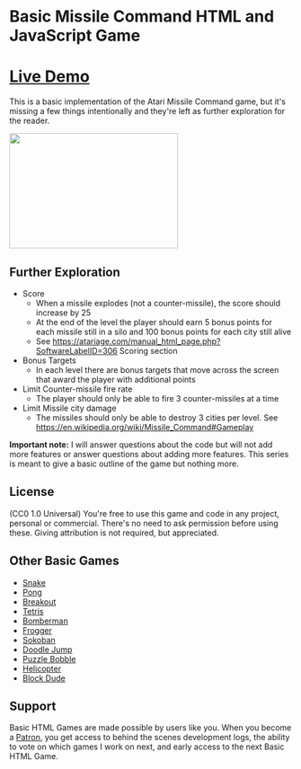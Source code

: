 # Basic Missile Command HTML and JavaScript Game
# [Live Demo](https://missile-command-kappa.vercel.app/)

This is a basic implementation of the Atari Missile Command game, but it's missing a few things intentionally and they're left as further exploration for the reader.

<img width="300" height="205" alt="" src="https://user-images.githubusercontent.com/2433219/99129481-f2ad5780-25ca-11eb-9552-0cad07a1349e.png">

## Further Exploration

- Score
  - When a missile explodes (not a counter-missile), the score should increase by 25
  - At the end of the level the player should earn 5 bonus points for each missile still in a silo and 100 bonus points for each city still alive
  - See https://atariage.com/manual_html_page.php?SoftwareLabelID=306 Scoring section
- Bonus Targets
  - In each level there are bonus targets that move across the screen that award the player with additional points
- Limit Counter-missile fire rate
  - The player should only be able to fire 3 counter-missiles at a time
- Limit Missile city damage
  - The missiles should only be able to destroy 3 cities per level. See https://en.wikipedia.org/wiki/Missile_Command#Gameplay
  
**Important note:** I will answer questions about the code but will not add more features or answer questions about adding more features. This series is meant to give a basic outline of the game but nothing more.
  
## License

(CC0 1.0 Universal) You're free to use this game and code in any project, personal or commercial. There's no need to ask permission before using these. Giving attribution is not required, but appreciated.

## Other Basic Games

- [Snake](https://gist.github.com/straker/ff00b4b49669ad3dec890306d348adc4)
- [Pong](https://gist.github.com/straker/81b59eecf70da93af396f963596dfdc5)
- [Breakout](https://gist.github.com/straker/98a2aed6a7686d26c04810f08bfaf66b)
- [Tetris](https://gist.github.com/straker/3c98304f8a6a9174efd8292800891ea1)
- [Bomberman](https://gist.github.com/straker/769fb461e066147ea16ac2cb9463beae)
- [Frogger](https://gist.github.com/straker/82a4368849cbd441b05bd6a044f2b2d3)
- [Sokoban](https://gist.github.com/straker/2fddb507d4bb6bec54ea2fdb022d020c)
- [Doodle Jump](https://gist.github.com/straker/b96a4a68bd6d79cf75a833d98a2b654f)
- [Puzzle Bobble](https://gist.github.com/straker/afc5bedc7f4b4bc65ba8b05c435f6d32)
- [Helicopter](https://gist.github.com/straker/0d25ae9d235f6a62f8287fd36a097043)
- [Block Dude](https://gist.github.com/straker/df855f22e57576c80d6126aa5609654e)

## Support

Basic HTML Games are made possible by users like you. When you become a [Patron](https://www.patreon.com/straker), you get access to behind the scenes development logs, the ability to vote on which games I work on next, and early access to the next Basic HTML Game.
